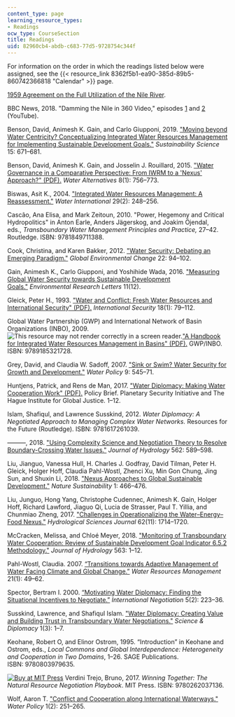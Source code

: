```yaml
---
content_type: page
learning_resource_types:
- Readings
ocw_type: CourseSection
title: Readings
uid: 82960cb4-abdb-c683-77d5-9728754c344f
---
```


For information on the order in which the readings listed below were assigned, see the {{< resource_link 8362f5b1-ea90-385d-89b5-860742366818 "Calendar" >}} page.

[1959 Agreement on the Full Utilization of the Nile River](http://www.fao.org/3/w7414b/w7414b13.htm).

BBC News, 2018. "Damming the Nile in 360 Video," episodes [1](https://www.youtube.com/watch?v=Un0LWhH-9CI) and [2](https://www.youtube.com/watch?v=vqk6Oy1jUMk) (YouTube).

Benson, David, Animesh K. Gain, and Carlo Giupponi, 2019. ["Moving beyond Water Centricity? Conceptualizing Integrated Water Resources Management for Implementing Sustainable Development Goals."](https://link.springer.com/article/10.1007/s11625-019-00733-5) _Sustainability Science_ 15: 671–681.

Benson, David, Animesh K. Gain, and Josselin J. Rouillard, 2015. ["Water Governance in a Comparative Perspective: From IWRM to a 'Nexus' Approach?" (PDF).](http://www.idaea.csic.es/medspring/sites/default/files/Water-Governance-in-Comparative-Perspective-From-IWRM-to-a-Nexus-Approach.pdf) _Water Alternatives_ 8(1): 756–773.

Biswas, Asit K., 2004. ["Integrated Water Resources Management: A Reassessment."](https://www.tandfonline.com/doi/abs/10.1080/02508060408691775) _Water International_ 29(2): 248–256.

Cascão, Ana Elisa, and Mark Zeitoun, 2010. "Power, Hegemony and Critical Hydropolitics" in Anton Earle, Anders Jägerskog, and Joakim Öjendal, eds., _Transboundary Water Management Principles and Practice,_ 27–42. Routledge. ISBN: 9781849711388.

Cook, Christina, and Karen Bakker, 2012. ["Water Security: Debating an Emerging Paradigm."](https://www.sciencedirect.com/science/article/pii/S0959378011001804) _Global Environmental Change_ 22: 94–102.

Gain, Animesh K., Carlo Giupponi, and Yoshihide Wada, 2016. ["Measuring Global Water Security towards Sustainable Development Goals."](https://iopscience.iop.org/article/10.1088/1748-9326/11/12/124015) _Environmental Research Letters_ 11(12). 

Gleick, Peter H., 1993. ["Water and Conflict: Fresh Water Resources and International Security" (PDF).](https://pacinst.org/wp-content/uploads/1993/06/international_security_gleick_1993-1.pdf) _International Security_ 18(1): 79–112.

Global Water Partnership (GWP) and International Network of Basin Organizations (INBO), 2009. ![This resource may not render correctly in a screen reader.](/images/inacessible.gif)["A Handbook for Integrated Water Resources Management in Basins" (PDF).](https://www.inbo-news.org/IMG/pdf/GWP-INBOHandbookForIWRMinBasins.pdf) GWP/INBO. ISBN: 9789185321728.

Grey, David, and Claudia W. Sadoff, 2007. ["Sink or Swim? Water Security for Growth and Development."](https://iwaponline.com/wp/article-abstract/9/6/545/31241/Sink-or-Swim-Water-security-for-growth-and?redirectedFrom=fulltext) _Water Policy_ 9: 545–71.

Huntjens, Patrick, and Rens de Man, 2017. ["Water Diplomacy: Making Water Cooperation Work" (PDF).](https://www.planetarysecurityinitiative.org/sites/default/files/2017-04/PB_Water_Diplomacy_WG_4.pdf) Policy Brief. Planetary Security Initiative and The Hague Institute for Global Justice. 1–12.

Islam, Shafiqul, and Lawrence Susskind, 2012. _Water Diplomacy: A Negotiated Approach to Managing Complex Water Networks._ Resources for the Future (Routledge). ISBN: 9781617261039.

———, 2018. ["Using Complexity Science and Negotiation Theory to Resolve Boundary-Crossing Water Issues."](https://www.sciencedirect.com/science/article/pii/S0022169418302737) _Journal of Hydrology_ 562: 589–598.

Liu, Jianguo, Vanessa Hull, H. Charles J. Godfray, David Tilman, Peter H. Gleick, Holger Hoff, Claudia Pahl-Wostl, Zhenci Xu, Min Gon Chung, Jing Sun, and Shuxin Li, 2018. ["Nexus Approaches to Global Sustainable Development."](https://www.nature.com/articles/s41893-018-0135-8) _Nature Sustainability_ 1: 466–476.

Liu, Junguo, Hong Yang, Christophe Cudennec, Animesh K. Gain, Holger Hoff, Richard Lawford, Jiaguo Qi, Lucia de Strasser, Paul T. Yillia, and Chunmiao Zheng, 2017. ["Challenges in Operationalizing the Water–Energy–Food Nexus."](https://www.tandfonline.com/doi/full/10.1080/02626667.2017.1353695) _Hydrological Sciences Journal_ 62(11): 1714–1720.

McCracken, Melissa, and Chloé Meyer, 2018. ["Monitoring of Transboundary Water Cooperation: Review of Sustainable Development Goal Indicator 6.5.2 Methodology."](https://www.sciencedirect.com/science/article/pii/S0022169418303366) _Journal of Hydrology_ 563: 1–12.

Pahl-Wostl, Claudia. 2007. [“Transitions towards Adaptive Management of Water Facing Climate and Global Change.”](https://link.springer.com/article/10.1007/s11269-006-9040-4) _Water Resources Management_ 21(1): 49–62.

Spector, Bertram I. 2000. [“Motivating Water Diplomacy: Finding the Situational Incentives to Negotiate.”](https://brill.com/view/journals/iner/5/2/article-p223_3.xml) _International Negotiation_ 5(2): 223–36.

Susskind, Lawrence, and Shafiqul Islam. ["Water Diplomacy: Creating Value and Building Trust in Transboundary Water Negotiations."](https://www.sciencediplomacy.org/perspective/2012/water-diplomacy) _Science & Diplomacy_ 1(3): 1–7.

Keohane, Robert O, and Elinor Ostrom, 1995. “Introduction” in Keohane and Ostrom, eds., _Local Commons and Global Interdependence: Heterogeneity and Cooperation in Two Domains_, 1–26. SAGE Publications. ISBN: 9780803979635.

[![Buy at MIT Press](/images/mp_logo.gif)](https://mitpress.mit.edu/9780262037136) Verdini Trejo, Bruno, 2017. _Winning Together: The Natural Resource Negotiation Playbook_. MIT Press. ISBN: 9780262037136.

Wolf, Aaron T. ["Conflict and Cooperation along International Waterways."](https://www.sciencedirect.com/science/article/abs/pii/S1366701798000191) _Water Policy_ 1(2): 251–265.